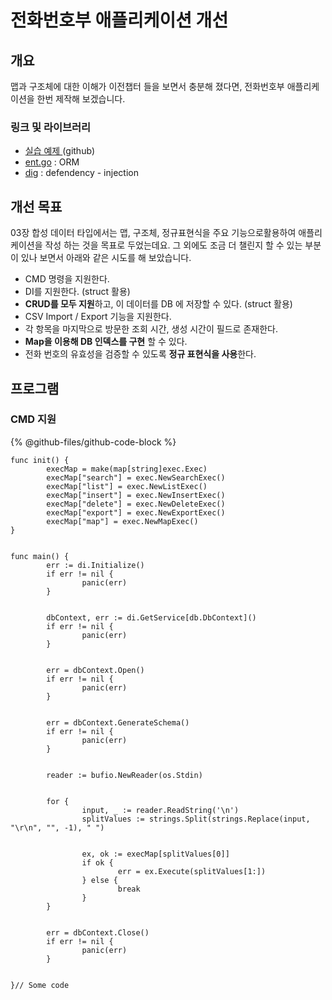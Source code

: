# 전화번호부 애플리케이션 개선



## 개요



맵과 구조체에 대한 이해가 이전챕터 들을 보면서  충분해 졌다면, 전화번호부 애플리케이션을 한번 제작해 보겠습니다.&#x20;



### 링크 및 라이브러리

* [실습 예제 ](https://github.com/MarkYoo23/white-page)(github)
* [ent.go](https://entgo.io/) : ORM
* [dig](https://github.com/uber-go/dig) : defendency - injection



## 개선 목표



03장 합성 데이터 타입에서는  맵, 구조체, 정규표현식을 주요 기능으로활용하여 애플리케이션을 작성 하는 것을 목표로 두었는데요. 그 외에도 조금 더 챌린지 할 수 있는 부분이 있나 보면서 아래와 같은 시도를 해 보았습니다.



* CMD 명령을 지원한다.
* DI를 지원한다. (struct 활용)
* **CRUD를 모두 지원**하고, 이 데이터를 DB 에 저장할 수 있다. (struct 활용)
* CSV Import / Export 기능을 지원한다.
* 각 항목을  마지막으로  방문한 조회 시간, 생성 시간이 필드로 존재한다.
* **Map을 이용해  DB 인덱스를 구현** 할 수 있다.
* 전화 번호의 유효성을 검증할 수 있도록 **정규 표현식을 사용**한다.



## 프로그램



### CMD 지원





{% @github-files/github-code-block %}

```
func init() {
        execMap = make(map[string]exec.Exec)
        execMap["search"] = exec.NewSearchExec()
        execMap["list"] = exec.NewListExec()
        execMap["insert"] = exec.NewInsertExec()
        execMap["delete"] = exec.NewDeleteExec()
        execMap["export"] = exec.NewExportExec()
        execMap["map"] = exec.NewMapExec()
}


func main() {
        err := di.Initialize()
        if err != nil {
                panic(err)
        }


        dbContext, err := di.GetService[db.DbContext]()
        if err != nil {
                panic(err)
        }


        err = dbContext.Open()
        if err != nil {
                panic(err)
        }


        err = dbContext.GenerateSchema()
        if err != nil {
                panic(err)
        }


        reader := bufio.NewReader(os.Stdin)


        for {
                input, _ := reader.ReadString('\n')
                splitValues := strings.Split(strings.Replace(input, "\r\n", "", -1), " ")


                ex, ok := execMap[splitValues[0]]
                if ok {
                        err = ex.Execute(splitValues[1:])
                } else {
                        break
                }
        }


        err = dbContext.Close()
        if err != nil {
                panic(err)
        }


}// Some code
```





